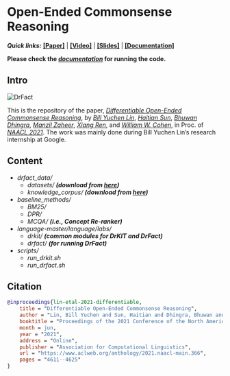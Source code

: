 # Open-Ended Commonsense Reasoning

**_Quick links:_** 
[**[Paper]**](https://www.aclweb.org/anthology/2021.naacl-main.366/)  | 
[**[Video]**](https://mega.nz/file/5SpQjJKS#J82pfZVDzy3r4aWdNF4R6O8EP5gsepbY20vYihANfgE) | 
[**[Slides]**](/opencsr_naacl_slides.pptx) | 
[**[Documentation]**](https://open-csr.github.io/)


**Please check the [***documentation***](https://open-csr.github.io/) for running the code.**

## Intro 
![DrFact](https://open-csr.github.io/images/poaster.png)

This is the repository of the paper, [_Differentiable Open-Ended Commonsense Reasoning_](https://www.aclweb.org/anthology/2021.naacl-main.366/), by [_Bill Yuchen Lin_](https://yuchenlin.xyz/), [_Haitian Sun_](https://scholar.google.com/citations?user=opSHsTQAAAAJ&hl=en), [_Bhuwan Dhingra_](http://www.cs.cmu.edu/~bdhingra/), [_Manzil Zaheer_](https://scholar.google.com/citations?user=A33FhJMAAAAJ&hl=en), [_Xiang Ren_](http://ink-ron.usc.edu/xiangren/), and [_William W. Cohen_](https://wwcohen.github.io/), in Proc. of [*NAACL 2021*](https://2021.naacl.org/). 
The work was mainly done during Bill Yuchen Lin’s
research internship at Google.

## Content 


- *drfact_data/*
    - *datasets/* **_(download from [here](https://open-csr.github.io/data#the-opencsr-datasets))_**
    - *knowledge_corpus/* **_(download from [here](https://open-csr.github.io/data#the-commonsense-knowledge-corpus))_**
- *baseline_methods/*
    - *BM25/*
    - *DPR/*
    - *MCQA/*     **_(i.e., Concept Re-ranker)_**
- *language-master/language/labs/*  
    - *drkit/*    **_(common modules for DrKIT and DrFact)_**
    - *drfact/*   **_(for running DrFact)_**
- *scripts/*
    - *run_drkit.sh*
    - *run_drfact.sh*

## Citation
```bib
@inproceedings{lin-etal-2021-differentiable,
    title = "Differentiable Open-Ended Commonsense Reasoning",
    author = "Lin, Bill Yuchen and Sun, Haitian and Dhingra, Bhuwan and Zaheer, Manzil and Ren, Xiang and Cohen, William",
    booktitle = "Proceedings of the 2021 Conference of the North American Chapter of the Association for Computational Linguistics: Human Language Technologies",
    month = jun,
    year = "2021",
    address = "Online",
    publisher = "Association for Computational Linguistics",
    url = "https://www.aclweb.org/anthology/2021.naacl-main.366",
    pages = "4611--4625"
}
```

